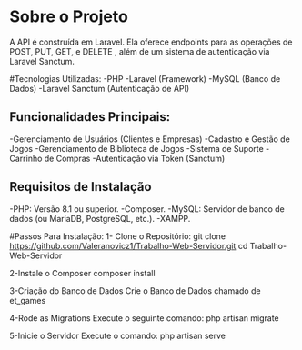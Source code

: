 # Sobre o Projeto
A API é construída em Laravel. Ela oferece endpoints para as operações de POST, PUT, GET, e DELETE , além de um sistema de autenticação via Laravel Sanctum.

#Tecnologias Utilizadas:
-PHP
-Laravel (Framework)
-MySQL (Banco de Dados)
-Laravel Sanctum (Autenticação de API)

## Funcionalidades Principais:
-Gerenciamento de Usuários (Clientes e Empresas)
-Cadastro e Gestão de Jogos
-Gerenciamento de Biblioteca de Jogos
-Sistema de Suporte
-Carrinho de Compras
-Autenticação via Token (Sanctum)

## Requisitos de Instalação
-PHP: Versão 8.1 ou superior.
-Composer.
-MySQL: Servidor de banco de dados (ou MariaDB, PostgreSQL, etc.).
-XAMPP.

#Passos Para Instalação:
1- Clone o Repositório:
    git clone https://github.com/Valeranovicz1/Trabalho-Web-Servidor.git
    cd Trabalho-Web-Servidor

2-Instale o Composer
    composer install

3-Criação do Banco de Dados
    Crie o Banco de Dados chamado de et_games

4-Rode as Migrations
    Execute o seguinte comando:
    php artisan migrate

5-Inicie o Servidor
    Execute o comando:
    php artisan serve

